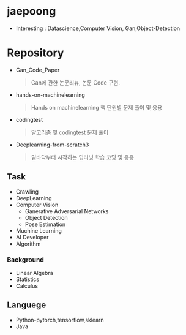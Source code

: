 # jaepoong
- Interesting : Datascience,Computer Vision, Gan,Object-Detection
# Repository
* Gan_Code_Paper
  > Gan에 관한 논문리뷰, 논문 Code 구현.
* hands-on-machinelearning
  > Hands on machinelearning 책 단원별 문제 풀이 및 응용
* codingtest
  > 알고리즘 및 codingtest 문제 풀이
* Deeplearning-from-scratch3
  > 밑바닥부터 시작하는 딥러닝 학습 코딩 및 응용
 
## Task
* Crawling
* DeepLearning
* Computer Vision
  * Ganerative Adversarial Networks
  * Object Detection
  * Pose Estimation
* Muchine Learning
* AI Developer
* Algorithm

### Background
* Linear Algebra
* Statistics
* Calculus

## Languege
* Python-pytorch,tensorflow,sklearn
* Java
